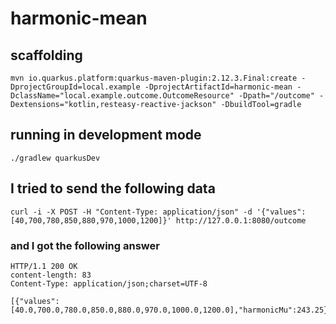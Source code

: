 # harmonic-mean 

## scaffolding

```shell
mvn io.quarkus.platform:quarkus-maven-plugin:2.12.3.Final:create -DprojectGroupId=local.example -DprojectArtifactId=harmonic-mean -DclassName="local.example.outcome.OutcomeResource" -Dpath="/outcome" -Dextensions="kotlin,resteasy-reactive-jackson" -DbuildTool=gradle
```

## running in development mode

```shell
./gradlew quarkusDev
```

## I tried to send the following data

```shell
curl -i -X POST -H "Content-Type: application/json" -d '{"values":[40,700,780,850,880,970,1000,1200]}' http://127.0.0.1:8080/outcome
```

### and I got the following answer

```text
HTTP/1.1 200 OK
content-length: 83
Content-Type: application/json;charset=UTF-8

[{"values":[40.0,700.0,780.0,850.0,880.0,970.0,1000.0,1200.0],"harmonicMu":243.25}]
```

